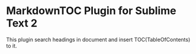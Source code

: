 # MarkdownTOC Plugin for Sublime Text 2

This plugin search headings in document and insert TOC(TableOfContents) to it.